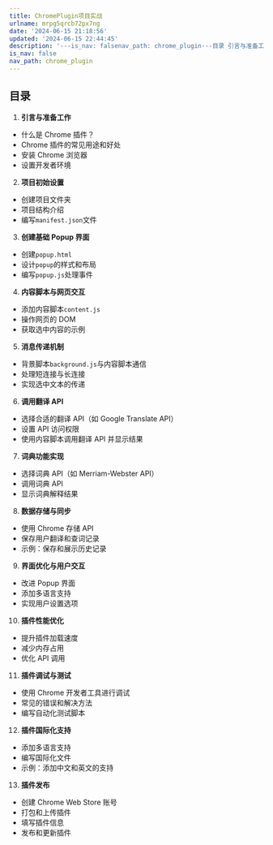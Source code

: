```yaml
---
title: ChromePlugin项目实战
urlname: mrpg5qrcb72px7ng
date: '2024-06-15 21:18:56'
updated: '2024-06-15 22:44:45'
description: '---is_nav: falsenav_path: chrome_plugin---目录 引言与准备工作 什么是 Chrome 插件？Chrome 插件的常见用途和好处安装 Chrome 浏览器设置开发者环境 项目初始设置 创建项目文件夹项目结构介绍编写manifest.json文件 创建基础...'
is_nav: false
nav_path: chrome_plugin
---
```

## 目录

1.  **引言与准备工作** 
   - 什么是 Chrome 插件？
   - Chrome 插件的常见用途和好处
   - 安装 Chrome 浏览器
   - 设置开发者环境
2.  **项目初始设置** 
   - 创建项目文件夹
   - 项目结构介绍
   - 编写`manifest.json`文件
3.  **创建基础 Popup 界面** 
   - 创建`popup.html`
   - 设计`popup`的样式和布局
   - 编写`popup.js`处理事件
4.  **内容脚本与网页交互** 
   - 添加内容脚本`content.js`
   - 操作网页的 DOM
   - 获取选中内容的示例
5.  **消息传递机制** 
   - 背景脚本`background.js`与内容脚本通信
   - 处理短连接与长连接
   - 实现选中文本的传递
6.  **调用翻译 API** 
   - 选择合适的翻译 API（如 Google Translate API）
   - 设置 API 访问权限
   - 使用内容脚本调用翻译 API 并显示结果
7.  **词典功能实现** 
   - 选择词典 API（如 Merriam-Webster API）
   - 调用词典 API
   - 显示词典解释结果
8.  **数据存储与同步** 
   - 使用 Chrome 存储 API
   - 保存用户翻译和查词记录
   - 示例：保存和展示历史记录
9.  **界面优化与用户交互** 
   - 改进 Popup 界面
   - 添加多语言支持
   - 实现用户设置选项
10.  **插件性能优化** 
   - 提升插件加载速度
   - 减少内存占用
   - 优化 API 调用
11.  **插件调试与测试** 
   - 使用 Chrome 开发者工具进行调试
   - 常见的错误和解决方法
   - 编写自动化测试脚本
12.  **插件国际化支持** 
   - 添加多语言支持
   - 编写国际化文件
   - 示例：添加中文和英文的支持
13.  **插件发布** 
   - 创建 Chrome Web Store 账号
   - 打包和上传插件
   - 填写插件信息
   - 发布和更新插件
